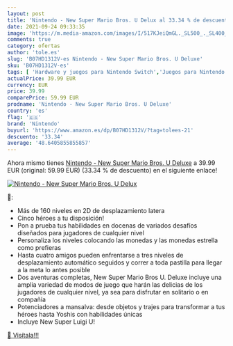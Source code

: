 ```yaml
---
layout: post
title: 'Nintendo - New Super Mario Bros. U Delux al 33.34 % de descuento'
date: 2021-09-24 09:33:35
image: 'https://m.media-amazon.com/images/I/517KJeiQmGL._SL500_._SL400_.jpg'
comments: true
category: ofertas
author: 'tole.es'
slug: 'B07HD1312V-es Nintendo - New Super Mario Bros. U Deluxe'
sku: 'B07HD1312V-es'
tags: [ 'Hardware y juegos para Nintendo Switch','Juegos para Nintendo Switch','Videojuegos','nintendo', ]
actualPrice: 39.99 EUR
currency: EUR
price: 39.99
comparePrice: 59.99 EUR
prodname: 'Nintendo - New Super Mario Bros. U Deluxe'
country: 'es'
flag: '🇪🇸'
brand: 'Nintendo'
buyurl: 'https://www.amazon.es/dp/B07HD1312V/?tag=tolees-21'
descuento: '33.34'
average: '48.6405855855857'
---
```


Ahora mismo tienes [Nintendo - New Super Mario Bros. U Deluxe](https://www.amazon.es/dp/B07HD1312V/?tag=tolees-21) a 39.99 EUR (original: 59.99 EUR) (33.34 %  de descuento) en el siguiente enlace!

[![Nintendo - New Super Mario Bros. U Delux](https://m.media-amazon.com/images/I/517KJeiQmGL._SL500_._SL400_.jpg)](https://www.amazon.es/dp/B07HD1312V/?tag=tolees-21)

🔎:

- Más de 160 niveles en 2D de desplazamiento latera
- Cinco héroes a tu disposición!
- Pon a prueba tus habilidades en docenas de variados desafíos diseñados para jugadores de cualquier nivel
- Personaliza los niveles colocando las monedas y las monedas estrella como prefieras
- Hasta cuatro amigos pueden enfrentarse a tres niveles de desplazamiento automático seguidos y correr a toda pastilla para llegar a la meta lo antes posible
- Dos aventuras completas, New Super Mario Bros U. Deluxe incluye una amplia variedad de modos de juego que harán las delicias de los jugadores de cualquier nivel, ya sea para disfrutar en solitario o en compañía
- Potenciadores a mansalva: desde objetos y trajes para transformar a tus héroes hasta Yoshis con habilidades únicas
- Incluye New Super Luigi U!

[🛒 Visítala!!!](https://www.amazon.es/dp/B07HD1312V/?tag=tolees-21)
